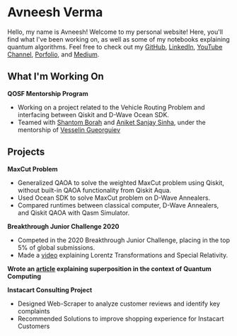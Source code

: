 # Avneesh Verma

Hello, my name is Avneesh! Welcome to my personal website! 
Here, you'll find what I've been working on, as well as some of my notebooks explaining quantum algorithms.
Feel free to check out my [GitHub](https://github.com/VectorBolt), [LinkedIn](https://www.linkedin.com/in/avneesh-verma/), [YouTube Channel](https://www.youtube.com/channel/UCN3uzbzGgzp75Cl2Ai73QSA), [Porfolio](https://tks.life/profile/avneesh.verma#about), and [Medium](https://medium.com/@avneeshverma03).

## What I'm Working On
**QOSF Mentorship Program**
* Working on a project related to the Vehicle Routing Problem and interfacing between Qiskit and D-Wave Ocean SDK.
* Teamed with [Shantom Borah](https://www.linkedin.com/in/shantom-borah-69811a149/) and [Aniket Sanjay Sinha](https://www.linkedin.com/in/sinha-aniket/), under the mentorship of [Vesselin Gueorguiev](https://www.linkedin.com/in/vgg-consulting/)

## Projects
**MaxCut Problem**
* Generalized QAOA to solve the weighted MaxCut problem using Qiskit, without built-in QAOA functionality from Qiskit Aqua.
* Used Ocean SDK to solve MaxCut problem on D-Wave Annealers.
* Compared runtimes between classical computer, D-Wave Annealers, and Qiskit QAOA with Qasm Simulator.

**Breakthrough Junior Challenge 2020**
* Competed in the 2020 Breakthrough Junior Challenge, placing in the top 5% of global submissions.
* Made a [video](https://youtu.be/FJTnehohHVg) explaining Lorentz Transformations and Special Relativity.

**Wrote an [article](https://medium.com/@avneeshverma03/what-does-superposition-really-mean-68f52b21fe49) explaining superposition in the context of Quantum Computing**

**Instacart Consulting Project**
* Designed Web-Scraper to analyze customer reviews and identify key complaints
* Recommended Solutions to improve shopping experience for Instacart Customers
